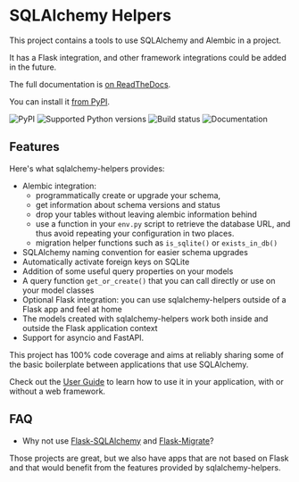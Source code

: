 # SQLAlchemy Helpers

This project contains a tools to use SQLAlchemy and Alembic in a project.

It has a Flask integration, and other framework integrations could be added in the future.

The full documentation is [on ReadTheDocs](https://sqlalchemy-helpers.readthedocs.io).

You can install it [from PyPI](https://pypi.org/project/sqlalchemy-helpers/).

![PyPI](https://img.shields.io/pypi/v/sqlalchemy-helpers.svg)
![Supported Python versions](https://img.shields.io/pypi/pyversions/sqlalchemy-helpers.svg)
![Build status](https://github.com/fedora-infra/sqlalchemy-helpers/actions/workflows/main.yml/badge.svg?branch=develop)
![Documentation](https://readthedocs.org/projects/sqlalchemy-helpers/badge/?version=latest)

## Features

Here's what sqlalchemy-helpers provides:

- Alembic integration:
  - programmatically create or upgrade your schema,
  - get information about schema versions and status
  - drop your tables without leaving alembic information behind
  - use a function in your `env.py` script to retrieve the database URL, and
    thus avoid repeating your configuration in two places.
  - migration helper functions such as `is_sqlite()` or `exists_in_db()`
- SQLAlchemy naming convention for easier schema upgrades
- Automatically activate foreign keys on SQLite
- Addition of some useful query properties on your models
- A query function `get_or_create()` that you can call directly or use on your model classes
- Optional Flask integration: you can use sqlalchemy-helpers outside of a Flask app and feel at home
- The models created with sqlalchemy-helpers work both inside and outside the Flask application
  context
- Support for asyncio and FastAPI.

This project has 100% code coverage and aims at reliably sharing some of the basic boilerplate
between applications that use SQLAlchemy.

Check out the [User Guide](https://sqlalchemy-helpers.readthedocs.io/en/latest/user.html) to learn
how to use it in your application, with or without a web framework.

## FAQ

- Why not use [Flask-SQLAlchemy](https://flask-sqlalchemy.palletsprojects.com) and
  [Flask-Migrate](https://github.com/miguelgrinberg/Flask-Migrate/)?

Those projects are great, but we also have apps that are not based on Flask and that would benefit
from the features provided by sqlalchemy-helpers.
